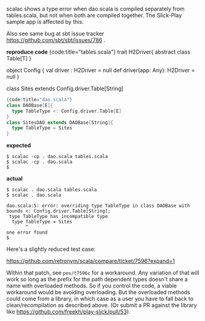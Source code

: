 scalac shows a type error when dao.scala is compiled separately from tables.scala, but not when both are compiled together. The Slick-Play sample app is affected by this.

Also see same bug at sbt issue tracker https://github.com/sbt/sbt/issues/786 .

**reproduce code**
{code:title="tables.scala"}
trait H2Driver{
    abstract class Table[T]
}

object Config {
  val driver : H2Driver = null
  def driver(app: Any): H2Driver = null
}

class Sites extends Config.driver.Table[String]
```scala
{code:title="dao.scala"}
class DAOBase[E]{
  type TableType <: Config.driver.Table[E]
}
class SitesDAO extends DAOBase[String]{
  type TableType = Sites
}
```

**expected**
```
$ scalac -cp . dao.scala tables.scala 
$ scalac -cp . dao.scala
$
```

**actual**
```
$ scalac . dao.scala tables.scala 
$ scalac . dao.scala

dao.scala:5: error: overriding type TableType in class DAOBase with bounds <: Config.driver.Table[String];
 type TableType has incompatible type
  type TableType = Sites
       ^
one error found
$
```
Here's a slightly reduced test case:

https://github.com/retronym/scala/compare/ticket/7596?expand=1

Within that patch, see `pos/t7596c` for a workaround. Any variation of that will work so long as the prefix for the path dependent types doesn't share a name with overloaded methods.
So if you control the code, a viable workaround would be avoiding overloading. But the overloaded methods could come from a library, in which case as a user you have to fall back to clean/recompilation as described above. (Or submit a PR against the library like https://github.com/freekh/play-slick/pull/53).

